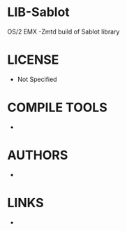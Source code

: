 LIB-Sablot
==========

OS/2 EMX -Zmtd build of Sablot library

LICENSE
===============
* Not Specified

COMPILE TOOLS
===============
* 
 
AUTHORS
===============
* 

LINKS
===============
* 
